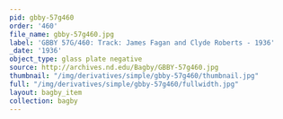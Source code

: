 ```yaml
---
pid: gbby-57g460
order: '460'
file_name: gbby-57g460.jpg
label: 'GBBY 57G/460: Track: James Fagan and Clyde Roberts - 1936'
_date: '1936'
object_type: glass plate negative
source: http://archives.nd.edu/Bagby/GBBY-57g460.jpg
thumbnail: "/img/derivatives/simple/gbby-57g460/thumbnail.jpg"
full: "/img/derivatives/simple/gbby-57g460/fullwidth.jpg"
layout: bagby_item
collection: bagby
---
```

